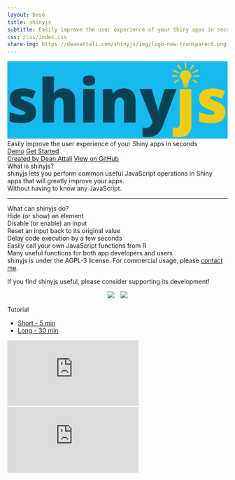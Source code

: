 ```yaml
---
layout: base
title: shinyjs
subtitle: Easily improve the user experience of your Shiny apps in seconds
css: /css/index.css
share-img: https://deanattali.com/shinyjs/img/logo-new-transparent.png
---
```


<div id="page-header">
  <div id="page-title">
    <img src="img/logo-new-blue.png" />
  </div>
  <div id="page-subtitle">Easily improve the user experience of your Shiny apps in seconds</div>
  <div id="header-btns">
    <a id="header-btn-left" class="btn" href="{{ site.baseurl }}/demo">Demo</a>
    <a id="header-btn-right" class="btn" href="{{ site.baseurl }}/basic">Get Started</a>
  </div>
  <div id="header-credits">
    <a href="https://deanattali.com">Created by Dean Attali</a>
    <a href="https://github.com/daattali/shinyjs">View on GitHub</a>
  </div>
</div>

<div id="what-is-shinyjs">What is shinyjs?</div>
<div id="shinyjs-desc">
  shinyjs lets you perform common useful JavaScript operations in Shiny apps that will greatly improve your apps.
  <div id="shinyjs-without">
    Without having to know any JavaScript.
  </div>
</div>

<hr id="shinyjs-separator"/>

<div id="what-it-does">
  <div id="what-it-does-title">What can shinyjs do?</div>
  <div class="feature">
    <i class="fa fa-eye"></i>
    Hide (or show) an element
  </div>
  <div class="feature">
    <i class="fa fa-ban"></i>
    Disable (or enable) an input
  </div>
  <div class="feature">
    <i class="fa fa-repeat"></i>
    Reset an input back to its original value
  </div>
  <div class="feature">
    <i class="fa fa-clock-o"></i>
    Delay code execution by a few seconds
  </div>
  <div class="feature">
    <i class="fa fa-globe"></i>
    Easily call your own JavaScript functions from R
  </div>
  <div class="feature">
    <i class="fa fa-check"></i>
    Many useful functions for both app developers and users
  </div>
</div>

<div id="license-section">
  shinyjs is under the AGPL-3 license. For commercial usage, please <a href="https://deanattali.com/contact">contact me</a>.
  <p>If you find shinyjs useful, please consider supporting its development!</p>
  <div id="smiley"><i class="fa fa-smile-o"></i></div>

  <p align="center">
    <a style="display: inline-block;" href="https://paypal.me/daattali">
      <img height="32" src="https://camo.githubusercontent.com/0e9e5cac101f7093336b4589c380ab5dcfdcbab0/68747470733a2f2f63646e2e6a7364656c6976722e6e65742f67682f74776f6c66736f6e2f70617970616c2d6769746875622d627574746f6e40312e302e302f646973742f627574746f6e2e737667" />
    </a>
    <a style="display: inline-block; margin-left: 10px;" href="https://github.com/sponsors/daattali">
      <img height="32" src="https://i.imgur.com/034B8vq.png" />
    </a>
  </p>
</div>

<div id="tutorial-section">

  <div id="tutorial-title">Tutorial</div>

  <ul class="nav nav-pills">
    <li class="active"><a data-toggle="tab" href="#short-tutorial">Short - 5 min</a></li>
    <li><a data-toggle="tab" href="#long-tutorial">Long - 30 min</a></li>
  </ul>

  <div class="tab-content">
    <div id="short-tutorial" class="tab-pane fade in active">
      <iframe src="https://www.youtube.com/embed/FYPd5W75HPE" frameborder="0" allowfullscreen></iframe>
    </div>
    <div id="long-tutorial" class="tab-pane fade">
      <iframe src="https://www.youtube.com/embed/fPY13maWKKE" frameborder="0" allowfullscreen></iframe>  </div>
  </div>
</div>
